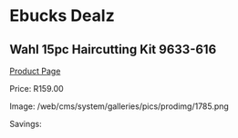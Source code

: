 
# Ebucks Dealz
## Wahl 15pc Haircutting Kit 9633-616
[Product Page](https://www.ebucks.com/web/shop/productSelected.do?prodId=1191131064&catId=375509364)

Price: R159.00

Image: /web/cms/system/galleries/pics/prodimg/1785.png

Savings: 


	